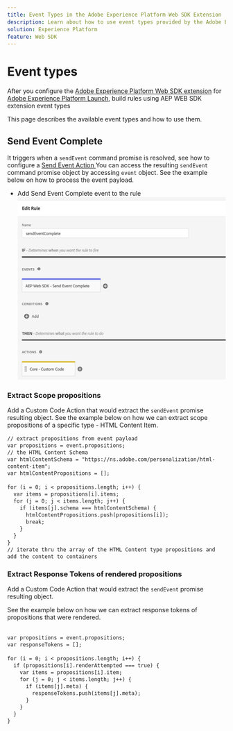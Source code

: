 ```yaml
---
title: Event Types in the Adobe Experience Platform Web SDK Extension
description: Learn about how to use event types provided by the Adobe Experience Platform Web SDK extension in Adobe Experience Platform Launch.
solution: Experience Platform
feature: Web SDK
---
```

# Event types

After you configure the [Adobe Experience Platform Web SDK extension](web-sdk-extension-configuration.md) for [Adobe Experience Platform Launch](https://experienceleague.adobe.com/docs/launch.html), build rules using AEP WEB SDK extension event types

This page describes the available event types and how to use them.

## Send Event Complete

It triggers when a `sendEvent` command promise is resolved, see how to configure a [ Send Event Action ](action-types.md)
You can access the resulting `sendEvent` command promise object by accessing `event` object.
See the example below on how to process the event payload.
 * Add Send Event Complete event to the rule
![](./assets/send-event-complete.png)

### Extract Scope propositions

Add a Custom Code Action that would extract the `sendEvent` promise resulting object.
See the example below on how we can extract scope propositions of a specific type - HTML Content Item.
  
```
// extract propositions from event payload
var propositions = event.propositions;
// the HTML Content Schema
var htmlContentSchema = "https://ns.adobe.com/personalization/html-content-item";
var htmlContentPropositions = [];

for (i = 0; i < propositions.length; i++) {
  var items = propositions[i].items;
  for (j = 0; j < items.length; j++) {
    if (items[j].schema === htmlContentSchema) {
      htmlContentPropositions.push(propositions[i]);
      break;
    }
  }
}
// iterate thru the array of the HTML Content type propositions and add the content to containers

```

### Extract Response Tokens of rendered propositions
Add a Custom Code Action that would extract the `sendEvent` promise resulting object.

See the example below on how we can extract response tokens of propositions that were rendered.

```

var propositions = event.propositions;
var responseTokens = [];

for (i = 0; i < propositions.length; i++) {
  if (propositions[i].renderAttempted === true) {
    var items = propositions[i].item;
    for (j = 0; j < items.length; j++) {
      if (items[j].meta) {
        responseTokens.push(items[j].meta);
      }
    }
  }
}

```
 





